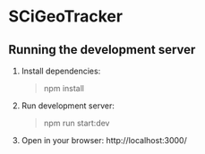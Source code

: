 # SCiGeoTracker

## Running the development server
1. Install dependencies:
   > npm install
1. Run development server:
   > npm run start:dev
1. Open in your browser: http://localhost:3000/
